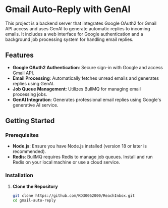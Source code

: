 # Gmail Auto-Reply with GenAI

This project is a backend server that integrates Google OAuth2 for Gmail API access and uses GenAI to generate automatic replies to incoming emails. It includes a web interface for Google authentication and a background job processing system for handling email replies.

## Features

- **Google OAuth2 Authentication**: Secure sign-in with Google and access Gmail API.
- **Email Processing**: Automatically fetches unread emails and generates replies using GenAI.
- **Job Queue Management**: Utilizes BullMQ for managing email processing jobs.
- **GenAI Integration**: Generates professional email replies using Google's generative AI service.

## Getting Started

### Prerequisites

- **Node.js**: Ensure you have Node.js installed (version 18 or later is recommended).
- **Redis**: BullMQ requires Redis to manage job queues. Install and run Redis on your local machine or use a cloud service.

### Installation

1. **Clone the Repository**

   ```bash
   git clone https://github.com/KD30062000/ReachInbox.git
   cd gmail-auto-reply
